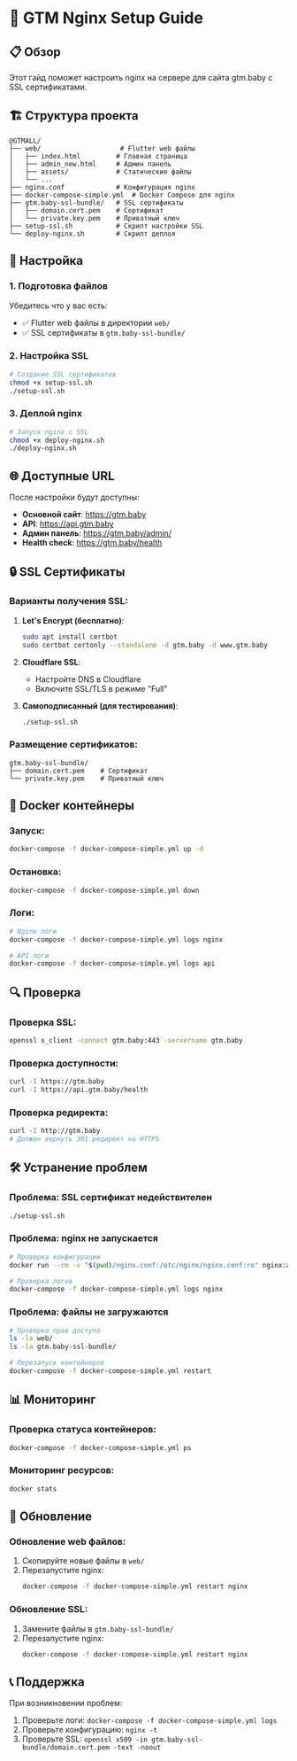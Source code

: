 # 🚀 GTM Nginx Setup Guide

## 📋 Обзор

Этот гайд поможет настроить nginx на сервере для сайта gtm.baby с SSL сертификатами.

## 🏗️ Структура проекта

```
@GTMALL/
├── web/                    # Flutter web файлы
│   ├── index.html         # Главная страница
│   ├── admin_new.html     # Админ панель
│   ├── assets/            # Статические файлы
│   └── ...
├── nginx.conf             # Конфигурация nginx
├── docker-compose-simple.yml  # Docker Compose для nginx
├── gtm.baby-ssl-bundle/   # SSL сертификаты
│   ├── domain.cert.pem    # Сертификат
│   └── private.key.pem    # Приватный ключ
├── setup-ssl.sh           # Скрипт настройки SSL
└── deploy-nginx.sh        # Скрипт деплоя
```

## 🔧 Настройка

### 1. Подготовка файлов

Убедитесь что у вас есть:
- ✅ Flutter web файлы в директории `web/`
- ✅ SSL сертификаты в `gtm.baby-ssl-bundle/`

### 2. Настройка SSL

```bash
# Создание SSL сертификатов
chmod +x setup-ssl.sh
./setup-ssl.sh
```

### 3. Деплой nginx

```bash
# Запуск nginx с SSL
chmod +x deploy-nginx.sh
./deploy-nginx.sh
```

## 🌐 Доступные URL

После настройки будут доступны:

- **Основной сайт**: https://gtm.baby
- **API**: https://api.gtm.baby
- **Админ панель**: https://gtm.baby/admin/
- **Health check**: https://gtm.baby/health

## 🔒 SSL Сертификаты

### Варианты получения SSL:

1. **Let's Encrypt (бесплатно)**:
   ```bash
   sudo apt install certbot
   sudo certbot certonly --standalone -d gtm.baby -d www.gtm.baby
   ```

2. **Cloudflare SSL**:
   - Настройте DNS в Cloudflare
   - Включите SSL/TLS в режиме "Full"

3. **Самоподписанный (для тестирования)**:
   ```bash
   ./setup-ssl.sh
   ```

### Размещение сертификатов:

```
gtm.baby-ssl-bundle/
├── domain.cert.pem    # Сертификат
└── private.key.pem    # Приватный ключ
```

## 🐳 Docker контейнеры

### Запуск:
```bash
docker-compose -f docker-compose-simple.yml up -d
```

### Остановка:
```bash
docker-compose -f docker-compose-simple.yml down
```

### Логи:
```bash
# Nginx логи
docker-compose -f docker-compose-simple.yml logs nginx

# API логи
docker-compose -f docker-compose-simple.yml logs api
```

## 🔍 Проверка

### Проверка SSL:
```bash
openssl s_client -connect gtm.baby:443 -servername gtm.baby
```

### Проверка доступности:
```bash
curl -I https://gtm.baby
curl -I https://api.gtm.baby/health
```

### Проверка редиректа:
```bash
curl -I http://gtm.baby
# Должен вернуть 301 редирект на HTTPS
```

## 🛠️ Устранение проблем

### Проблема: SSL сертификат недействителен
```bash
./setup-ssl.sh
```

### Проблема: nginx не запускается
```bash
# Проверка конфигурации
docker run --rm -v "$(pwd)/nginx.conf:/etc/nginx/nginx.conf:ro" nginx:alpine nginx -t

# Проверка логов
docker-compose -f docker-compose-simple.yml logs nginx
```

### Проблема: файлы не загружаются
```bash
# Проверка прав доступа
ls -la web/
ls -la gtm.baby-ssl-bundle/

# Перезапуск контейнеров
docker-compose -f docker-compose-simple.yml restart
```

## 📊 Мониторинг

### Проверка статуса контейнеров:
```bash
docker-compose -f docker-compose-simple.yml ps
```

### Мониторинг ресурсов:
```bash
docker stats
```

## 🔄 Обновление

### Обновление web файлов:
1. Скопируйте новые файлы в `web/`
2. Перезапустите nginx:
   ```bash
   docker-compose -f docker-compose-simple.yml restart nginx
   ```

### Обновление SSL:
1. Замените файлы в `gtm.baby-ssl-bundle/`
2. Перезапустите nginx:
   ```bash
   docker-compose -f docker-compose-simple.yml restart nginx
   ```

## 📞 Поддержка

При возникновении проблем:
1. Проверьте логи: `docker-compose -f docker-compose-simple.yml logs`
2. Проверьте конфигурацию: `nginx -t`
3. Проверьте SSL: `openssl x509 -in gtm.baby-ssl-bundle/domain.cert.pem -text -noout` 